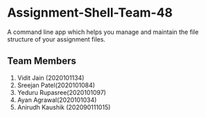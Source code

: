 # Assignment-Shell-Team-48
A command line app which helps you manage and maintain the file structure of your assignment files.


## Team Members
1. Vidit Jain (2020101134)
2. Sreejan Patel(2020101084)
3. Yeduru Rupasree(2020101097)
4. Ayan Agrawal(2020101034)
5. Anirudh Kaushik (202090111015)